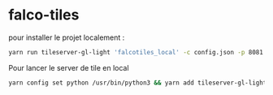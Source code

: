 # falco-tiles

pour installer le projet localement : 
```bash
yarn run tileserver-gl-light 'falcotiles_local' -c config.json -p 8081
```

Pour lancer le server de tile en local
```bash
yarn config set python /usr/bin/python3 && yarn add tileserver-gl-light
```
